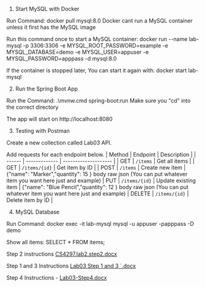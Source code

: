 1. Start MySQL with Docker

Run Command:
docker pull mysql:8.0
Docker cant run a MySQL container unless it first has the MySQL image

Run this command once to start a MySQL container:
docker run --name lab-mysql -p 3306:3306 -e MYSQL_ROOT_PASSWORD=example -e MYSQL_DATABASE=demo -e MYSQL_USER=appuser -e MYSQL_PASSWORD=apppass -d mysql:8.0

If the container is stopped later, You can start it again with:
docker start lab-mysql

2. Run the Spring Boot App

Run the Command:
.\mvnw.cmd spring-boot:run
Make sure you "cd" into the correct directory

The app will start on http://localhost:8080

3. Testing with Postman

Create a new collection called Lab03 API.

Add requests for each endpoint below.
| Method | Endpoint      | Description          |
| ------ | ------------- | -------------------- |
| GET    | `/items`      | Get all items        |
| GET    | `/items/{id}` | Get item by ID       |
| POST   | `/items`      | Create new item      | {"name": "Marker","quantity": 15 } body raw json (You can put whatever item you want here just and example)
| PUT    | `/items/{id}` | Update existing item | {"name": "Blue Pencil","quantity": 12 } body raw json (You can put whatever item you want here just and example)
| DELETE | `/items/{id}` | Delete item by ID    |

4. MySQL Database

Run Command:
docker exec -it lab-mysql mysql -u appuser -papppass -D demo

Show all items:
SELECT * FROM items;

Step 2 instructions 
[CS4297.lab2.step2.docx](https://github.com/user-attachments/files/22583515/CS4297.lab2.step2.docx)

Step 1 and 3 Instructions [Lab03 Step 1 and 3 `.docx](https://github.com/user-attachments/files/22584129/Lab03.Step.1.and.3.docx)

Step 4 Instructions - [Lab03-Step4.docx](https://github.com/user-attachments/files/22584887/Lab03-Step4.docx)



